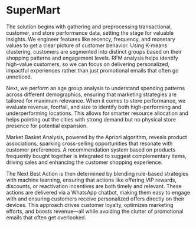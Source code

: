 # SuperMart

The solution begins with gathering and preprocessing transactional, customer, and store performance data, setting the stage for valuable insights. We engineer features like recency, frequency, and monetary values to get a clear picture of customer behavior. Using K-means clustering, customers are segmented into distinct groups based on their shopping patterns and engagement levels. RFM analysis helps identify high-value customers, so we can focus on delivering personalized, impactful experiences rather than just promotional emails that often go unnoticed.

Next, we perform an age group analysis to understand spending patterns across different demographics, ensuring that marketing strategies are tailored for maximum relevance. When it comes to store performance, we evaluate revenue, footfall, and size to identify both high-performing and underperforming locations. This allows for smarter resource allocation and helps pointing out the cities with strong demand but no physical store presence for potential expansion.

Market Basket Analysis, powered by the Apriori algorithm, reveals product associations, sparking cross-selling opportunities that resonate with customer preferences. A recommendation system based on products frequently bought together is integrated to suggest complementary items, driving sales and enhancing the customer shopping experience.

The Next Best Action is then determined by blending rule-based strategies with machine learning, ensuring that actions like offering VIP rewards, discounts, or reactivation incentives are both timely and relevant. These actions are delivered via a WhatsApp chatbot, making them easy to engage with and ensuring customers receive personalized offers directly on their devices. This approach drives customer loyalty, optimizes marketing efforts, and boosts revenue—all while avoiding the clutter of promotional emails that often get overlooked.
